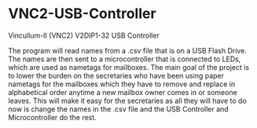 # VNC2-USB-Controller

Vincullum-II (VNC2) V2DIP1-32 USB Controller

The program will read names from a .csv file that is on a USB Flash Drive. The names are then sent to a microcontroller that is connected to LEDs, which are used as nametags for mailboxes. The main goal of the project is to lower the burden on the secretaries who have been using paper nametags for the mailboxes which they have to remove and replace in alphabetical order anytime a new mailbox owner comes in or someone leaves. This will make it easy for the secretaries as all they will have to do now is change the names in the .csv file and the USB Controller and Microcontroller do the rest.
